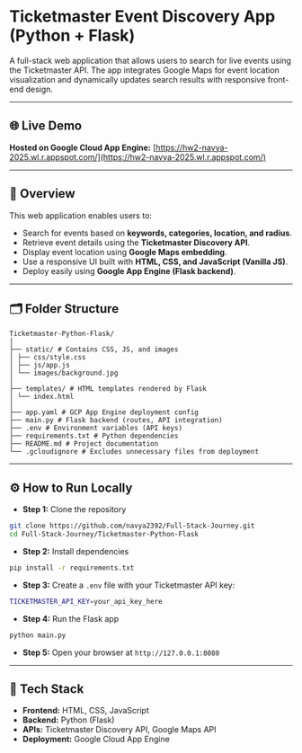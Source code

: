 # Ticketmaster Event Discovery App (Python + Flask)


A full-stack web application that allows users to search for live events using the Ticketmaster API. The app integrates Google Maps for event location visualization and dynamically updates search results with responsive front-end design.


---


## 🌐 Live Demo
**Hosted on Google Cloud App Engine:** [https://hw2-navya-2025.wl.r.appspot.com/](https://hw2-navya-2025.wl.r.appspot.com/)


---


## 🧠 Overview
This web application enables users to:
- Search for events based on **keywords, categories, location, and radius**.
- Retrieve event details using the **Ticketmaster Discovery API**.
- Display event location using **Google Maps embedding**.
- Use a responsive UI built with **HTML, CSS, and JavaScript (Vanilla JS)**.
- Deploy easily using **Google App Engine (Flask backend)**.


---


## 🗂 Folder Structure
```
Ticketmaster-Python-Flask/
│
├── static/ # Contains CSS, JS, and images
│ ├── css/style.css
│ ├── js/app.js
│ └── images/background.jpg
│
├── templates/ # HTML templates rendered by Flask
│ └── index.html
│
├── app.yaml # GCP App Engine deployment config
├── main.py # Flask backend (routes, API integration)
├── .env # Environment variables (API keys)
├── requirements.txt # Python dependencies
├── README.md # Project documentation
└── .gcloudignore # Excludes unnecessary files from deployment
```


---


## ⚙️ How to Run Locally
- **Step 1:** Clone the repository
```bash
git clone https://github.com/navya2392/Full-Stack-Journey.git
cd Full-Stack-Journey/Ticketmaster-Python-Flask
```
- **Step 2:** Install dependencies
```bash
pip install -r requirements.txt
```
- **Step 3:** Create a `.env` file with your Ticketmaster API key:
```bash
TICKETMASTER_API_KEY=your_api_key_here
```
- **Step 4:** Run the Flask app
```bash
python main.py
```
- **Step 5:** Open your browser at `http://127.0.0.1:8080`


---


## 🧩 Tech Stack
- **Frontend:** HTML, CSS, JavaScript
- **Backend:** Python (Flask)
- **APIs:** Ticketmaster Discovery API, Google Maps API
- **Deployment:** Google Cloud App Engine

